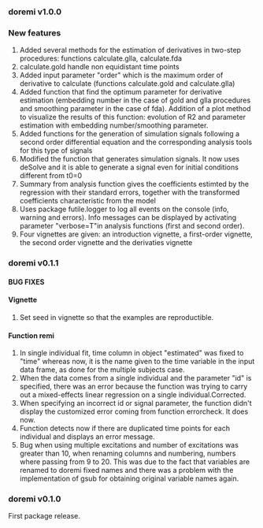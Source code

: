 ### doremi v1.0.0
### New features
1. Added several methods for the estimation of derivatives in two-step procedures: functions calculate.glla, calculate.fda
2. calculate.gold handle non equidistant time points
2. Added input parameter "order" which is the maximum order of derivative to calculate (functions calculate.gold and calculate.glla)
3. Added function that find the optimum parameter for derivative estimation (embedding number in the case of gold and glla procedures and smoothing parameter in the case of fda).
Addition of a plot method to visualize the results of this function: evolution of R2 and parameter estimation with embedding number/smoothing parameter.
4. Added functions for the generation of simulation signals following a second order differential equation and the corresponding analysis tools for this type of signals
5. Modified the function that generates simulation signals. It now uses deSolve and it is able to generate a signal even for initial conditions different from t0=0
6. Summary from analysis function gives the coefficients estimted by the regression with their standard errors, together with the transformed coefficients characteristic from the model
7. Uses package futile.logger to log all events on the console (info, warning and errors). Info messages can be displayed by activating parameter "verbose=T"in analysis functions (first and second order).
8. Four vignettes are given: an introduction vignette, a first-order vignette, the second order vignette and the derivaties vignette

### doremi v0.1.1 
#### BUG FIXES
#### Vignette
1. Set seed in vignette so that the examples are reproductible.
#### Function remi
1. In single individual fit, time column in object "estimated" was fixed to "time" whereas now, it is the name given to the time variable in the input data frame, as done for the multiple subjects case.
2. When the data comes from a single individual and the parameter "id" is specified, there was an error because the function was trying to carry out a mixed-effects linear regression on a single individual.Corrected.
3. When specifying an incorrect id or signal parameter, the function didn't display the customized error coming from function errorcheck. It does now.
4. Function detects now if there are duplicated time points for each individual and displays an error message.
5. Bug when using multiple excitations and number of excitations was greater than 10, when renaming columns and numbering, numbers where passing from 9 to 20. This was due to the fact that variables are renamed to doremi fixed names and there was a problem with the implementation of gsub for obtaining original variable names again.

### doremi v0.1.0
First package release.
